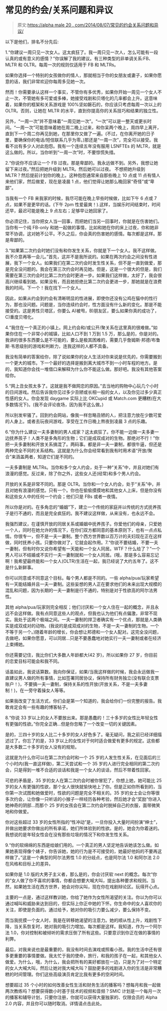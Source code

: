 # 常见的约会/关系问题和异议

> 原文:[https://alpha male 20 . com/2014/08/07/常见的约会关系问题和异议/](https://alphamale20.com/2014/08/07/frequently-asked-dating-relationship-questions-and-objections/)

以下是他们，排名不分先后:

1.“你建议一周只见一次女人。这太疯狂了。我一周只见一次人，怎么可能有一段认真的或有意义的感情？”你误解了我的建议。有三种类型的非单调关系:FB、MLTR 和 OLTR。每周一次的规则仅适用于 FB 和 MLTRs。

如果你选择一个特别的女孩做你的情人，那就相当于你的女朋友或妻子，如果你愿意的话，我们非常欢迎你每周多见她一次。

然而！你需要承认这样一个事实，不管你有多优秀，如果你开始一周见一个女人不止一次，不管她有多可爱或多棒，她接受戏剧和贝塔化的几率都会上升。这意味着，如果你的框架和关系游戏是 100%坚如磐石的，你应该只考虑每周一次以上的 OLTR。否则，让她在 MLTR 的水平，直到你提高你的关系技巧和结果的独立性。

另外，“一周一次”并不意味着“一周见她一次”。“一次”可以是一整天或更长时间。“一周一次”可能意味着她在周二晚上过来，和你呆两个晚上，周四早上离开，直到下一个周二你再见到她，在那里你又做了一遍。(不过，在你离开她的日子里，要确保你的电话/短信联系几乎为零。)那还是“一周一次”，完全可以接受。我看不出有多少人对此抱怨。我有一个连续五年没有服用 LSNFTEs 的 MLTR，就是这么做的。所以，当你听到“一周一次”时，不要惊慌失措。

2.“你说你不应该让一个 FB 过夜。那是卑鄙的。我永远做不到。另外，我想让她留下来过夜。”然后把她升级到 MLTR。然后她可以过夜。
不想把她升级到 MLTR？然后提前计划你的晚上。这种抱怨通常来自那些晚上 10 点或 11 点有情人来他们家，然后做爱，现在是凌晨 1 点，他们觉得让她那么晚回家“奇怪”或“卑鄙”。

当我有一个 FB 来我家的时候，我尽可能在晚上早些时候做，比如下午 6 点或 7 点，如果不是更早的话。(下午 2pm 性爱最爽！).这样，当娱乐时间结束时，时间还早，最迟可能是晚上 9 点左右；足够早让她回家了。

你必须记住，当你把女人当一回事，而把她们当另一回事时，你就是在伤害她们。当你有一个纯 FB-only 和她一起做的事情，比如和她在你的床上过夜，你和她非常不协调，这对她不公平。不久之后，你会真的伤害她的感情。每次都是这样。那是卑鄙的。

3.“如果第二次约会时她们没有和你发生关系，你就是下一个女人。我不这样做。我不介意再等一会儿。”首先，这并不是我所说的。如果在两次约会之间没有性进展，我下一个女人。如果我们在第二次约会时发生性关系，但不是一直到做爱，那是完全没问题的。我会在第三次约会时再见她。但是，这是一个很大的但是，我们需要在第三次约会时比第二次约会时更进一步。如果我们这样做，太好了，我会很高兴继续看到她。如果没有，而且她拒绝比第二次约会更进一步，那她就是在浪费我的时间。下一个！我在找下一个女人。

因此，如果从约会到约会有清晰明显的性进展，即使你还没有公鸡在猫中的性行为，那也没问题。问题是，当你连续约会时，性方面没有什么新的变化。那是不能接受的。这是男性贝塔区，你要么 A)被甩，B)朋友区，要么如果你真的成功了，C)重度贝塔化。

4.“我住在一个真正的小镇上。网上约会和/或公开/聚关系在这里真的很难做。”如果你住在一个非常小的城镇，比如人口不到 1 万到 1.5 万，那么是的，你是对的。我讲的很多东西要么是不可能的，要么是极其困难的，需要几乎詹姆斯·邦德/布鲁斯·韦恩级别的游戏和判断力，连我这样的人都不具备。

我没有简单的答案给你，除了说如果你的女人生活对你来说是优先的，你需要搬到一个更大的城市。下一个最好的选择是搬到离大城市不到一小时车程的地方。是的，我知道你会找一堆借口来解释为什么你不能这么做。那好吧。我没有其他答案给你。

5.“网上丑女孩太多了。这就是我不做网恋的原因。”去当地的购物中心玩几个小时的日间游戏。然后告诉我你见过多少丑陋或长相一般的女人，以及你见过多少真正性感的女人。你会发现 daygame 实际上比 OKCupid 或 Match.com 更糟糕(在大多数情况下)。(我不会评论夜场，因为我不这么做。)

所以别发牢骚了。回到约会网站，像我一样忽略丑陋的人，把注意力放在少数可爱的人身上。或者去玩夜间游戏，享受在工作日晚上熬夜到凌晨 3 点的乐趣。

6.“你为什么建议一夫多妻制的男人成家？这太疯狂了。你不能一边做一夫多妻一边抚养孩子！人类不是多角形的生物；它们是成双成对的生物。那绝对不行！”你把一夫多妻制和开放关系搞混了。两码事。都是非一夫一妻制，都很牛逼，但还是两种完全不同的关系结构。这就是为什么你会经常看到我有时用术语“开放/聚合”来涵盖两者，知道它们是不同的。

一夫多妻制是 MLTRs。当你和多个女人约会，处于一种“关系”中，并且对她们有浪漫的感觉。反过来，除了你之外，这些女人还(经常)和多个男人约会。

开放的关系是非常不同的。那是 OLTR。当你和一个女人约会，处于“关系”中，并且对她有浪漫的感觉。只有一个。你也在偷偷摸摸地和其他女人上床，但是你没有和这些女人中的任何一个约会；他们只是 FBs 或者一夜情。

所以你是对的。在多角恋的“婚姻”下，建立一个传统的家庭并以传统的方式抚养孩子是行不通的，而且是完全疯狂的。我不建议这样做，从来没有，也永远不会。

我强烈建议，在谨慎开放的同居关系或婚姻中抚养孩子。你爱他们的母亲，只爱她一个人，同时在她允许的情况下，在你们双方都同意的基本原则下，也有一点点私情。你很专一，但不是一夫一妻制。整个西方世界数以百万计的夫妇现在正在这样做，同时抚养小孩。只要你做对了，它就会起作用。7.“你说不要结婚，不要一夫一妻制，但有时你又说你希望有一天能和一个女人同居。WTF？什么给了？”一个男人可以不结婚或不实行一夫一妻制就和一个女人同居。(哦，那是多么容易忘记啊！我希望最终能和一个女人(OLTR)生活在一起，我已经说了大约五年了。这不是什么新鲜事。

你可以同意或不同意这个目标。每个男人都是不同的。一些 alpha/pua/玩家希望有一天能结婚并且一夫一妻制。这些妄想的男人正在要求他们的未来出现大规模的混乱和问题，因为长期的一夫一妻制是行不通的，特别是对于性欲高的阿尔法男性。

其他 alpha/pua/玩家则完全相反；他们讨厌和一个女人住在一起的概念，并且永远不会这样做。我有点同意这些人的观点，但我也认为他们有点偏激，非常不现实。我处于这两个极端之间。一夫一妻制的捍卫者确实有一个优点，那就是人类确实是成双成对的动物。(我说的是成双成对的生物，不是一夫一妻制的生物。一个不等于另一个。)随着年龄的增长，你会想让邦德和一个女人配对。这完全没问题，去做吧，如果你愿意，可以同居...只是不要愚蠢地对她实行一夫一妻制或者在经济上束缚她。

你还需要记住，我比你们大多数人年龄都大(42 岁)，所以如果你 27 岁，你目前的恋爱目标可能会和我不同。

话虽如此，我说话算数。我向你保证，如果/当我这样做的时候，我会永远做我一直建议男人做的所有事情，比如签署同居协议，保持所有财务独立(没有联合支票账户！)，不要搞一夫一妻制，保持关系的性开放(开放关系，不是一夫多妻制！)，在一旁守着操女人等等。

如果我改变了生活方式，你们会是第一个知道的，我会给你们一份完整的报告。我敢肯定会有一些有趣的博客帖子。

8.“你说 33 岁以上的女人不要放出来。那是愚蠢的！三十多岁的女性比年轻女性有更强的性欲。”你完全正确...但是你忽略了一个改变一切的关键因素。

是的，三四十岁的女人比二十多岁的女人好色多了。毫无疑问，我之前已经详细描述过了。你忘了的是，33 岁以上的女性对于何时适合做爱有更多的规定。这些都是大多数二十多岁的女人没有的规矩。

这就是为什么你可以在第二次约会时和一个 25 岁的人发生性关系，在见面后的三个小时内(我一直这样做)，第二天尝试和一个 35 岁的人进行完全相同的第二次约会，只是得到一堆不合适的谈话和我是一个女人的谈话，然后不带着性回家。

可悲的矛盾是，35 岁的女人在第二次约会时被你冒犯了，你想上她，她可能比 25 岁的女人有更强的性欲，那个女人很快就愉快地上了你。但是正如你所看到的，当你第一次试图和她做爱时，性欲的问题是完全不相关的。35 岁的女士会让你等很多次约会，让你像一只听话的小猴子一样经历各种考验，然后她才会“奖励”你进入她神奇的阴部...而那个 25 岁的女孩会在第二次约会时脱掉自己的衣服，面带微笑地和你做爱。

你对这些超过 33 岁的女性所指的“性冲动”是，一旦你投入大量时间扮演“绅士”，并做出她要求你做出的所有承诺，她们所体验到的性欲。是的，她会为你着迷的。我想说的是年轻女性会在没有那些垃圾的情况下和你发生性关系。

9.“你的软绵绵的东西是给娘们用的。一个真正的男人坚定地告诉她该怎么做。如果她表现得像个婊子，你告诉她，她的行为是不可接受的，她最好他妈的不要再这样做了。”这是一个典型的阿尔法男性 1.0 的分歧点，也是阿尔法 1.0 和阿尔法 2.0 在风格和目标上的差异。

如果你是 1.0 版的大男子主义者，那么是的，你会讨厌软 next 的概念。每次“你的”女人做了你不喜欢的事情，你都会想要大喊大叫，提出各种要求和规则。当然，如果她生活在西方世界，她会对你尖叫，现在你在戏剧辩论区。玩得开心点。

主要的一点是，通过这样教训她，你给了她作为女性所渴望的关注。你以为你可以通过喊叫和威胁来达到目的，但实际上你正中她的下怀。你生命中的女人喜欢你的关注，即使是负面的。通过给予，她对你的吸引力要么减少，要么保持不变。

而当我抚摸一个女人时，我是在转移她渴望的注意力。她的顺从性上升，戏剧性下降，当关系恢复时，她对我的吸引力增加。每次都是这样。我知道，作为一个阿尔法 1.0，你对控制和被倾听的需求压倒了所有这些。只要意识到你正在做的事情的利弊。

最后，对我来说也是最重要的，我没有时间去演戏或照看小孩。我的生活中还有很多更重要的事情要做。我太忙于我的使命，旅行，和我的孩子在一起，和其他女人做爱。为什么，哦，为什么，我会把所有的美好都放在一边，只是为了对一个特定的女人大喊大叫，然后让她对我大喊大叫？鼓励更多的戏剧进入你的生活是非常糟糕的时间管理。你们这些高级演员肯定比我有更多的空闲时间。

想要超过 35 个小时的如何改善女性生活和财务生活的播客吗？想每月和我一起做两次教练吗？想要获得数小时基于技术的视频和音频？SMIC 计划是一个每月一次的播客和辅导计划，只要你注册，你就可以获得大量独家的、仅限会员的 Alpha 2.0 内容，并且你可以随时取消。详情请点击此处。
